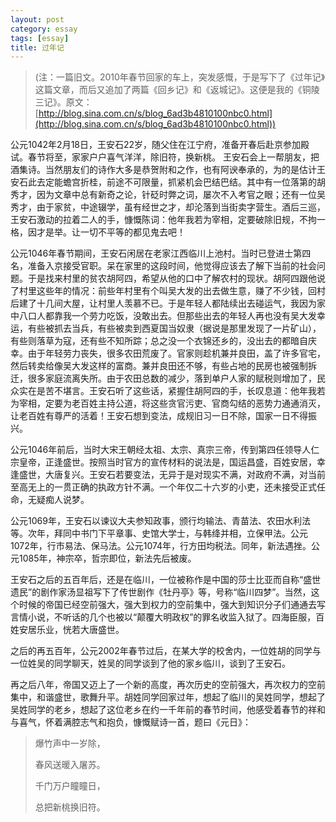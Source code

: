 ```yaml
---
layout: post
category: essay
tags: [essay]
title: 过年记
---
```


>(注：一篇旧文。2010年春节回家的车上，突发感慨，于是写下了《过年记》这篇文章，而后又追加了两篇《回乡记》和《返城记》。这便是我的《铜陵三记》。原文：[http://blog.sina.com.cn/s/blog_6ad3b4810100nbc0.html](http://blog.sina.com.cn/s/blog_6ad3b4810100nbc0.html))

公元1042年2月18日，王安石22岁，随父住在江宁府，准备开春后赴京参加殿试。春节将至，家家户户喜气洋洋，除旧符，换新桃。 王安石会上一帮朋友，把酒集诗。当然朋友们的诗作大多是恭贺附和之作，也有阿谀奉承的，为的是估计王安石此去定能蟾宫折桂，前途不可限量，抓紧机会巴结巴结。其中有一位落第的胡秀才，因为文章中总有新奇之论，针砭时弊之词，屡次不入考官之眼；还有一位吴秀才，由于家贫，中途辍学，虽有经世之才，却沦落到当街卖字营生。酒后三巡，王安石激动的拉着二人的手，慷慨陈词：他年我若为宰相，定要破除旧规，不拘一格，因才是举。让一切不平等的都见鬼去吧！

公元1046年春节期间，王安石闲居在老家江西临川上池村。当时已登进士第四名，准备入京接受官职。呆在家里的这段时间，他觉得应该去了解下当前的社会问题。于是找来村里的贫农胡阿四，希望从他的口中了解农村的现状。胡阿四跟他说了村里这些年的情况：前些年村里有个叫吴大发的出去做生意，赚了不少钱，回村后建了十几间大屋，让村里人羡慕不已。于是年轻人都陆续出去碰运气，我因为家中八口人都靠我一个劳力吃饭，没敢出去。但那些出去的年轻人再也没有吴大发幸运，有些被抓去当兵，有些被卖到西夏国当奴隶（据说是那里发现了一片矿山），有些则落草为寇，还有些不知所踪；总之没一个衣锦还乡的，没出去的都暗自庆幸。由于年轻劳力丧失，很多农田荒废了。官家则趁机兼并良田，盖了许多官宅，然后转卖给像吴大发这样的富商。兼并良田还不够，有些占地的民房也被强制拆迁，很多家庭流离失所。由于农田总数的减少，落到单户人家的赋税则增加了，民众实在是苦不堪言。王安石听了这些话，紧握住胡阿四的手，长叹息道：他年我若为宰相，定要为老百姓主持公道，将这些贪官污吏、官商勾结的恶势力通通消灭，让老百姓有尊严的活着！王安石想到变法，成规旧习一日不除，国家一日不得振兴。

公元1046年前后，当时大宋王朝经太祖、太宗、真宗三帝，传到第四任领导人仁宗皇帝，正逢盛世。按照当时官方的宣传材料的说法是，国运昌盛，百姓安居，幸逢盛世，大唐复兴。王安石若要变法，无异于是对现实不满，对政府不满，对当前至高无上的一贯正确的执政方针不满。一个年仅二十六岁的小吏，还未接受正式任命，无疑痴人说梦。

公元1069年，王安石以谏议大夫参知政事，颁行均输法、青苗法、农田水利法等。次年，拜同中书门下平章事、史馆大学士，与韩绛并相，立保甲法。公元1072年，行市易法、保马法。公元1074年，行方田均税法。同年，新法遇挫。公元1085年，神宗卒，哲宗即位，新法先后被废。

王安石之后的五百年后，还是在临川，一位被称作是中国的莎士比亚而自称“盛世遗民”的剧作家汤显祖写下了传世剧作《牡丹亭》等，号称“临川四梦”。当然，这个时候的帝国已经空前强大，强大到权力的空前集中，强大到知识分子们通通去写言情小说，不听话的几个也被以“颠覆大明政权”的罪名收监入狱了。四海臣服，百姓安居乐业，恍若大唐盛世。

之后的再五百年，公元2002年春节过后，在某大学的校舍内，一位姓胡的同学与一位姓吴的同学聊天，姓吴的同学谈到了他的家乡临川，谈到了王安石。

再之后八年，帝国又迈上了一个新的高度，再次历史的空前强大，再次权力的空前集中，和谐盛世，歌舞升平。胡姓同学回家过年，想起了临川的吴姓同学，想起了吴姓同学的老乡，想起了这位老乡在约一千年前的春节时间，他感受着春节的祥和与喜气，怀着满腔志气和抱负，慷慨赋诗一首，题曰《元日》：

> 爆竹声中一岁除，
> 
> 春风送暖入屠苏。
> 
> 千门万户瞳瞳日，
> 
> 总把新桃换旧符。
